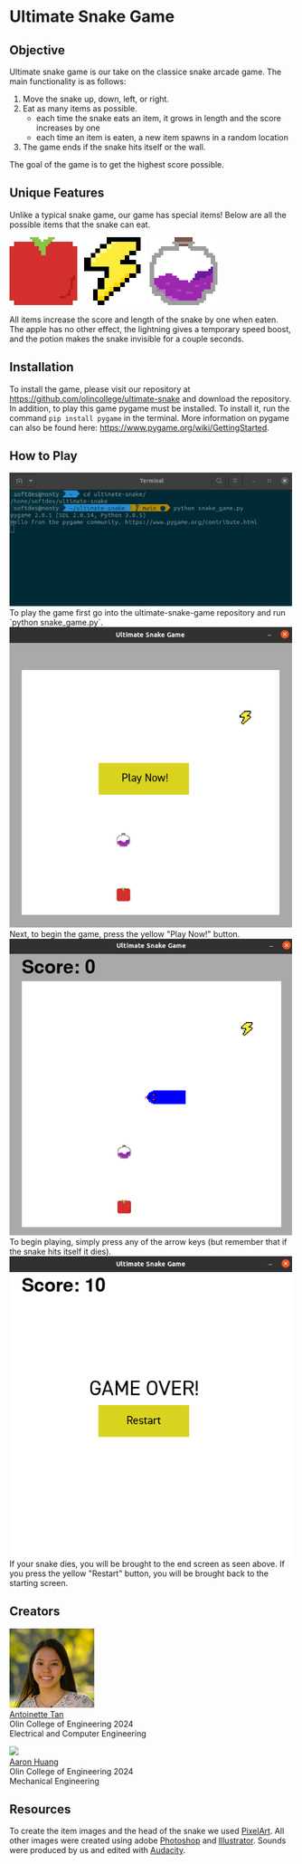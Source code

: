 # Ultimate Snake Game

## Objective

Ultimate snake game is our take on the classice snake arcade game. The main functionality is as follows:

1. Move the snake up, down, left, or right.
2. Eat as many items as possible.
    - each time the snake eats an item, it grows in length and the score increases by one
    - each time an item is eaten, a new item spawns in a random location
3. The game ends if the snake hits itself or the wall.

The goal of the game is to get the highest score possible. 

## Unique Features

Unlike a typical snake game, our game has special items! Below are all the possible items that the snake can eat.

<img src="images/big_apple.png" width="120"/>  <img src="images/big_lightning.png" width="120"/>  <img src="images/big_potion.png" width="120"/> 

All items increase the score and length of the snake by one when eaten. The apple has no other effect, the lightning gives a temporary speed boost, and the potion makes the snake invisible for a couple seconds.

## Installation

To install the game, please visit our repository at https://github.com/olincollege/ultimate-snake and download the repository. In addition, to play this game pygame must be installed. To install it, run the command `pip install pygame` in the terminal. More information on pygame can also be found here: https://www.pygame.org/wiki/GettingStarted.


## How to Play

<img src="images/game_terminal.png" width="500"/>
To play the game first go into the ultimate-snake-game repository and run `python snake_game.py`.

<img src="images/game_start.png" width="500"/> 
Next, to begin the game, press the yellow "Play Now!" button.

<img src="images/game_playing.png" width="500"/> 
To begin playing, simply press any of the arrow keys (but remember that if the snake hits itself it dies).

<img src="images/game_end.png" width="500"/> 
If your snake dies, you will be brought to the end screen as seen above. If you press the yellow "Restart" button, you will be brought back to the starting screen.

## Creators

<img src="images/antoinette_pic.jpg" width="150"/>\
<a href="https://www.linkedin.com/in/antoinette-tan/">Antoinette Tan</a>\
Olin College of Engineering 2024\
Electrical and Computer Engineering

<img src="images/aaron_pic.jpg" width="150"/>\
<a href="https://www.linkedin.com/in/antoinette-tan/">Aaron Huang</a>\
Olin College of Engineering 2024\
Mechanical Engineering

## Resources

To create the item images and the head of the snake we used [PixelArt](https://www.pixilart.com/). All other images were created using adobe [Photoshop](https://www.adobe.com/products/photoshop.html) and [Illustrator](https://www.adobe.com/products/illustrator.html). Sounds were produced by us and edited with [Audacity](https://www.audacityteam.org/).
